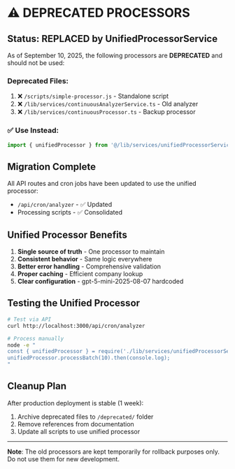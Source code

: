 # ⚠️ DEPRECATED PROCESSORS

## Status: REPLACED by UnifiedProcessorService

As of September 10, 2025, the following processors are **DEPRECATED** and should not be used:

### Deprecated Files:
1. ❌ `/scripts/simple-processor.js` - Standalone script
2. ❌ `/lib/services/continuousAnalyzerService.ts` - Old analyzer
3. ❌ `/lib/services/continuousProcessor.ts` - Backup processor

### ✅ Use Instead:
```typescript
import { unifiedProcessor } from '@/lib/services/unifiedProcessorService';
```

## Migration Complete

All API routes and cron jobs have been updated to use the unified processor:
- `/api/cron/analyzer` - ✅ Updated
- Processing scripts - ✅ Consolidated

## Unified Processor Benefits

1. **Single source of truth** - One processor to maintain
2. **Consistent behavior** - Same logic everywhere
3. **Better error handling** - Comprehensive validation
4. **Proper caching** - Efficient company lookup
5. **Clear configuration** - gpt-5-mini-2025-08-07 hardcoded

## Testing the Unified Processor

```bash
# Test via API
curl http://localhost:3000/api/cron/analyzer

# Process manually
node -e "
const { unifiedProcessor } = require('./lib/services/unifiedProcessorService');
unifiedProcessor.processBatch(10).then(console.log);
"
```

## Cleanup Plan

After production deployment is stable (1 week):
1. Archive deprecated files to `/deprecated/` folder
2. Remove references from documentation
3. Update all scripts to use unified processor

---

**Note**: The old processors are kept temporarily for rollback purposes only. Do not use them for new development.